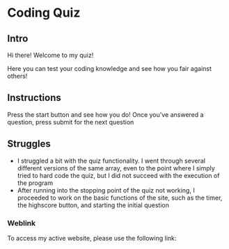 # Coding Quiz

## Intro
Hi there! Welcome to my quiz!

Here you can test your coding knowledge and see how you fair against others!

## Instructions
Press the start button and see how you do! Once you've answered a question, press submit for the next question

## Struggles

* I struggled a bit with the quiz functionality. I went through several different versions of the same array, even to the point where I simply tried to hard code the quiz, but I did not succeed with the execution of the program
* After running into the stopping point of the quiz not working, I proceeded to work on the basic functions of the site, such as the timer, the highscore button, and starting the initial question

### Weblink
To access my active website, please use the following link: 
